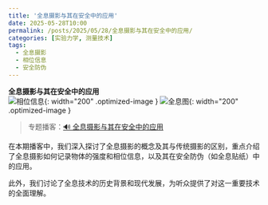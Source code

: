 ```yaml
---
title: '全息摄影与其在安全中的应用'
date: 2025-05-28T10:00
permalink: /posts/2025/05/28/全息摄影与其在安全中的应用/
categories: [实验力学, 测量技术]
tags:
  - 全息摄影
  - 相位信息
  - 安全防伪 
---
```


**全息摄影与其在安全中的应用**  
![相位信息](/images/posts/相位信息.PNG){: width="200" .optimized-image }
![全息图](/images/posts/全息图.PNG){: width="200" .optimized-image }


> 专题播客：[🔊 全息摄影与其在安全中的应用](https://monica.im/ai-podcast/share?id=1daffd04-e93e-4148-bacd-03ce9898b5e0)

在本期播客中，我们深入探讨了全息摄影的概念及其与传统摄影的区别，重点介绍了全息摄影如何记录物体的强度和相位信息，以及其在安全防伪（如全息贴纸）中的应用。

此外，我们讨论了全息技术的历史背景和现代发展，为听众提供了对这一重要技术的全面理解。